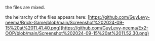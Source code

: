 the files are mixed.

the heirarchy of the files appears here: [https://github.com/GuyLevy-neema/Brick-Game/blob/main/Screenshot%202024-09-15%20at%2011.41.40.png](https://github.com/GuyLevy-neema/Ex2-OOP/blob/main/Screenshot%202024-09-15%20at%2011.52.30.png)

